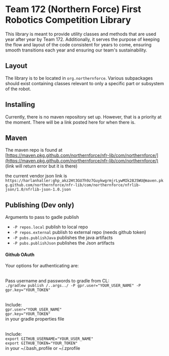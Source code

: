 # Team 172 (Northern Force) First Robotics Competition Library

This library is meant to provide utility classes and methods that are used year after year by Team 172. Additionally, it serves the purpose of keeping the flow and layout of the code consistent for years to come, ensuring smooth transitions each year and ensuring our team's sustainability.

## Layout

The library is to be located in `org.northernforce`. Various subpackages should exist containing classes relevant to only a specific part or subsystem of the robot.

## Installing

Currently, there is no maven repository set up. However, that is a priority at the moment. There will be a link posted here for when there is.


## Maven

The maven repo is found at [https://maven.pkg.github.com/northernforce/nfr-lib/com/northernforce/](https://maven.pkg.github.com/northernforce/nfr-lib/com/northernforce/)
(link will return error but it is there)  

the current vendor json link is `https://harlanhaller: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@maven.pkg.github.com/northernforce/nfr-lib/com/northernforce/nfrlib-json/1.0/nfrlib-json-1.0.json`


## Publishing (Dev only)

Arguments to pass to gadle publish
* `-P repos.local` publish to local repo
* `-P repos.external` publish to external repo (needs github token)
* `-P pubs.publishJava` publishes the java artifacts
* `-P pubs.publishJson` publishes the Json artifacts

#### Github OAuth
Your options for authenticating are: <br><br>

Pass username and passwords to gradle from CL: <br>
`./gradlew publish /..args../ -P gpr.user="YOUR_USER_NAME" -P gpr.key="YOUR_TOKEN"`<br><br>

Include:<br>
`gpr.user="YOUR_USER_NAME"` <br>
`gpr.key="YOUR_TOKEN"`<br>
in your gradle properties file<br><br>

Include:<br>
`export GITHUB_USERNAME="YOUR_USER_NAME"`<br>
`export GITHUB_TOKEN="YOUR_TOKEN"`<br>
in your ~/.bash_profile or ~/.zprofile
